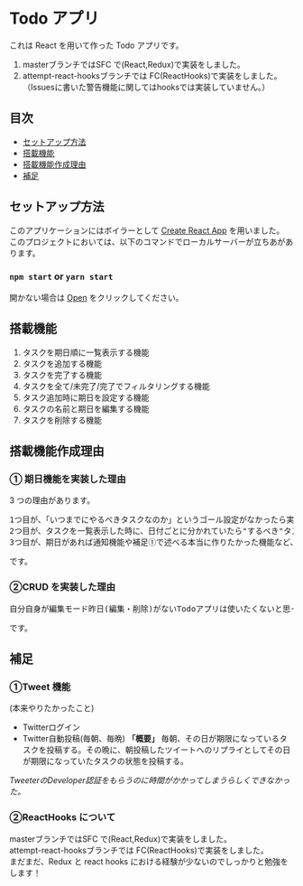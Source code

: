 # Todo アプリ

これは React を用いて作った Todo アプリです。

1. masterブランチではSFC で(React,Redux)で実装をしました。
2. attempt-react-hooksブランチでは FC(ReactHooks)で実装をしました。（Issuesに書いた警告機能に関してはhooksでは実装していません。）

## 目次

- [セットアップ方法](#セットアップ方法)
- [搭載機能](#搭載機能)
- [搭載機能作成理由](#搭載機能作成理由)
- [補足](#補足)

## <a id="セットアップ方法">セットアップ方法</a>

このアプリケーションにはボイラーとして [Create React App](https://github.com/facebook/create-react-app) を用いました。
このプロジェクトにおいては、以下のコマンドでローカルサーバーが立ちあがあります。

### `npm start` or `yarn start`

開かない場合は [Open](http://localhost:3000) をクリックしてください。

## <a id="搭載機能">搭載機能</a>

1. タスクを期日順に一覧表示する機能
2. タスクを追加する機能
3. タスクを完了する機能
4. タスクを全て/未完了/完了でフィルタリングする機能
5. タスク追加時に期日を設定する機能
6. タスクの名前と期日を編集する機能
7. タスクを削除する機能

## <a id="搭載機能作成理由">搭載機能作成理由</a>

### ① 期日機能を実装した理由

3 つの理由があります。

<pre>
1つ目が、「いつまでにやるべきタスクなのか」というゴール設定がなかったら実用性に欠けてしまうから。
2つ目が、タスクを一覧表示した時に、日付ごとに分かれていたら"するべき"タスクの多さに落胆しない気がしたから。
3つ目が、期日があれば通知機能や補足①で述べる本当に作りたかった機能など、拡張がしやすいと思ったから。
</pre>

です。

### ②CRUD を実装した理由

<pre>
自分自身が編集モード昨日(編集・削除)がないTodoアプリは使いたくないと思ったし、ユーザーにも使ってもらいたくないから。
</pre>

です。

## <a id="補足">補足</a>

### ①Tweet 機能

(本来やりたかったこと)
- Twitterログイン
- Twitter自動投稿(毎朝、毎晩)
**「概要」**
毎朝、その日が期限になっているタスクを投稿する。その晩に、朝投稿したツイートへのリプライとしてその日が期限になっていたタスクの状態を投稿する。

*TweeterのDeveloper認証をもらうのに時間がかかってしまうらしくできなかった。*

### ②ReactHooks について

masterブランチではSFC で(React,Redux)で実装をしました。<br>
attempt-react-hooksブランチでは FC(ReactHooks)で実装をしました。<br>
まだまだ、Redux と react hooks における経験が少ないのでしっかりと勉強をします！<br>
